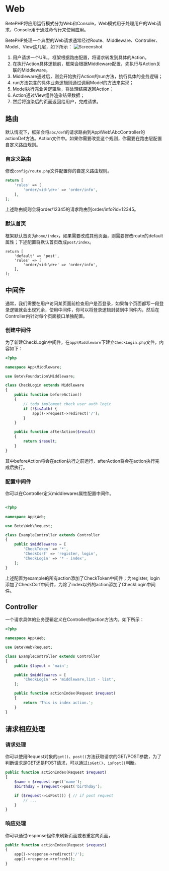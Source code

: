 # Web

BetePHP将应用运行模式分为Web和Console，Web模式用于处理用户的Web请求，Console用于通过命令行来使用应用。

BetePHP处理一个典型的Web请求通常经过Route、Middleware、Controller、Model、View这几层，如下所示：
![Screenshot](/img/process.png)

1. 用户请求一个URL，框架根据路由配置，将请求转发到具体的Action。
2. 在执行Action具体逻辑前，框架会根据Middleware配置，先执行与Action关联的Middleware。
3. Middleware通过后，则会开始执行Action的run方法，执行具体的业务逻辑；
4. run方法包含的具体业务逻辑则通过调用Model的方法来实现；
5. Model执行完业务逻辑后，将处理结果返回Action；
6. Action通过View组件渲染结果数据；
7. 然后将渲染后的页面返回给用户，完成请求。

## 路由

默认情况下，框架会将`abc/def`的请求路由到App\Web\AbcController的actionDef方法。Action文件中。如果你需要改变这个规则，你需要在路由层配置自定义路由规则。

### 自定义路由
修改`config/route.php`文件配置你的自定义路由规则。

```php
return [
    'rules' => [
        'order/<id:\d+>' => 'order/info',
    ],
];
```

上述路由规则会将order/12345的请求路由到order/info?id=12345。

### 默认首页
框架默认首页为`home/index`，如果需要改成其他页面，则需要修改route的default属性；下述配置将默认首页改成`post/index`。

```
return [
    'default' => 'post',
    'rules' => [
        'order/<id:\d+>' => 'order/info',
    ],
];
```

## 中间件
通常，我们需要在用户访问某页面前检查用户是否登录，如果每个页面都写一段登录逻辑就会出现冗余，使用中间件，你可以将登录逻辑封装到中间件内，然后在Controller内针对每个页面接口单独配置。

### 创建中间件
为了新建CheckLogin中间件，在```app\Middleware```下建立```CheckLogin.php```文件，内容如下：

```php
<?php

namespace App\Middleware;

use Bete\Foundation\Middleware;

class CheckLogin extends Middleware
{
    public function beforeAction()
    {
        // todo implement check user auth logic
        if (!$isAuth) {
            app()->request->redirect('/');
        }
    }

    public function afterAction($result)
    {
        return $result;
    }
}
```

其中beforeAction将会在action执行之前运行，afterAction将会在action执行完成后执行。

### 配置中间件

你可以在Controller定义middlewares属性配置中间件。

```php

<?php
 
namespace App\Web;

use Bete\Web\Request;

class ExampleController extends Controller
{
    public $middlewares = [
        'CheckToken' => '*',
        'CheckCsrf' => 'register, login',
        'CheckLogin' => '* - index',
    ];
}
```

上述配置为example的所有action添加了CheckToken中间件；为register, login添加了CheckCsrf中间件，为除了index以外的action添加了CheckLogin中间件。

## Controller
一个请求具体的业务逻辑定义在Controller的action方法内。如下所示：

```php
<?php

namespace App\Web;

use Bete\Web\Request;

class ExampleController extends Controller
{
    public $layout = 'main';

    public $middlewares = [
        'CheckLogin' => 'middleware,list - list',
    ];

    public function actionIndex(Request $request)
    {
        return 'This is index action.';
    }
}
```


## 请求相应处理

### 请求处理
你可以使用Request对象的`get()`、`post()`方法获取请求的GET/POST参数，为了判断请求是GET还是POST请求，可以通过`isGet()`、`isPost()`判断。

```php
public function actionIndex(Request $request)
{
    $name = $request->get('name');
    $birthday = $request->post('birthday');

    if ($request->isPost()) { // if post request
        // ...
    }
}
```

### 响应处理
你可以通过response组件来刷新页面或者重定向页面，

```php
public function actionIndex(Request $request)
{
    app()->response->redirect('/');
    app()->response->refresh();
}
```
